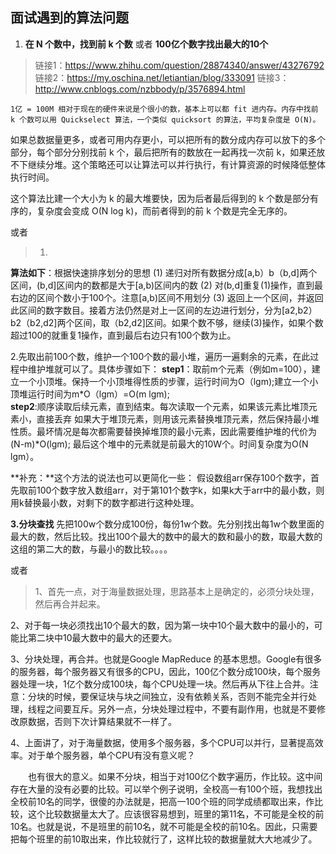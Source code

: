 ## 面试遇到的算法问题
1. **在 N 个数中，找到前 k 个数** 或者 **100亿个数字找出最大的10个**
> 链接1：https://www.zhihu.com/question/28874340/answer/43276792
链接2：https://my.oschina.net/letiantian/blog/333091
链接3：http://www.cnblogs.com/nzbbody/p/3576894.html

>     
    1亿 = 100M 相对于现在的硬件来说是个很小的数，基本上可以都 fit 进内存。内存中找前 k 个数可以用 Quickselect 算法，一个类似 quicksort 的算法，平均复杂度是 O(N)。
> 
如果总数据量更多，或者可用内存更小，可以把所有的数分成内存可以放下的多个部分，每个部分分别找前 k 个，最后把所有的数放在一起再找一次前 k，如果还放不下继续分堆。这个策略还可以让算法可以并行执行，有计算资源的时候降低整体执行时间。
> 
这个算法比建一个大小为 k 的最大堆要快，因为后者最后得到的 k 个数是部分有序的，复杂度会变成 O(N log k)，而前者得到的前 k 个数是完全无序的。

或者
> 1. 
**算法如下**：根据快速排序划分的思想 
(1) 递归对所有数据分成[a,b）b（b,d]两个区间，(b,d]区间内的数都是大于[a,b)区间内的数 
(2) 对(b,d]重复(1)操作，直到最右边的区间个数小于100个。注意[a,b)区间不用划分 
(3) 返回上一个区间，并返回此区间的数字数目。接着方法仍然是对上一区间的左边进行划分，分为[a2,b2）b2（b2,d2]两个区间，取（b2,d2]区间。如果个数不够，继续(3)操作，如果个数超过100的就重复1操作，直到最后右边只有100个数为止。 

> 
2.先取出前100个数，维护一个100个数的最小堆，遍历一遍剩余的元素，在此过程中维护堆就可以了。具体步骤如下： 
**step1**：取前m个元素（例如m=100），建立一个小顶堆。保持一个小顶堆得性质的步骤，运行时间为O（lgm);建立一个小顶堆运行时间为m*O（lgm）=O(m lgm);       
**step2**:顺序读取后续元素，直到结束。每次读取一个元素，如果该元素比堆顶元素小，直接丢弃 
如果大于堆顶元素，则用该元素替换堆顶元素，然后保持最小堆性质。最坏情况是每次都需要替换掉堆顶的最小元素，因此需要维护堆的代价为(N-m)*O(lgm); 
最后这个堆中的元素就是前最大的10W个。时间复杂度为O(N lgm）。 
>
**补充：**这个方法的说法也可以更简化一些：
假设数组arr保存100个数字，首先取前100个数字放入数组arr，对于第101个数字k，如果k大于arr中的最小数，则用k替换最小数，对剩下的数字都进行这种处理。
>
**3.分块查找** 
先把100w个数分成100份，每份1w个数。先分别找出每1w个数里面的最大的数，然后比较。找出100个最大的数中的最大的数和最小的数，取最大数的这组的第二大的数，与最小的数比较。。。。

或者
> 1、首先一点，对于海量数据处理，思路基本上是确定的，必须分块处理，然后再合并起来。
>
2、对于每一块必须找出10个最大的数，因为第一块中10个最大数中的最小的，可能比第二块中10最大数中的最大的还要大。
>
3、分块处理，再合并。也就是Google MapReduce 的基本思想。Google有很多的服务器，每个服务器又有很多的CPU，因此，100亿个数分成100块，每个服务器处理一块，1亿个数分成100块，每个CPU处理一块。然后再从下往上合并。注意：分块的时候，要保证块与块之间独立，没有依赖关系，否则不能完全并行处理，线程之间要互斥。另外一点，分块处理过程中，不要有副作用，也就是不要修改原数据，否则下次计算结果就不一样了。
>
4、上面讲了，对于海量数据，使用多个服务器，多个CPU可以并行，显著提高效率。对于单个服务器，单个CPU有没有意义呢？
>
　　也有很大的意义。如果不分块，相当于对100亿个数字遍历，作比较。这中间存在大量的没有必要的比较。可以举个例子说明，全校高一有100个班，我想找出全校前10名的同学，很傻的办法就是，把高一100个班的同学成绩都取出来，作比较，这个比较数据量太大了。应该很容易想到，班里的第11名，不可能是全校的前10名。也就是说，不是班里的前10名，就不可能是全校的前10名。因此，只需要把每个班里的前10取出来，作比较就行了，这样比较的数据量就大大地减少了。